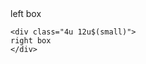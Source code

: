 <div class="row">
	<div class="8u 12u$(medium)">
    left box
	</div>

	<div class="4u 12u$(small)">
    right box
	</div>

</div>
